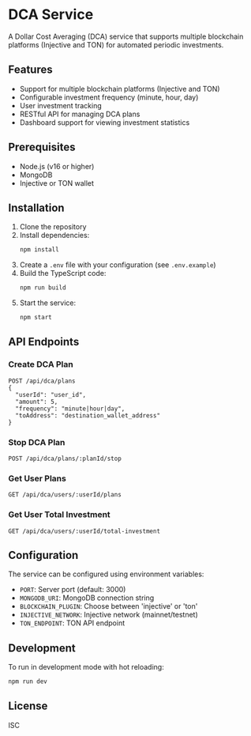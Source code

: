 # DCA Service

A Dollar Cost Averaging (DCA) service that supports multiple blockchain platforms (Injective and TON) for automated periodic investments.

## Features

- Support for multiple blockchain platforms (Injective and TON)
- Configurable investment frequency (minute, hour, day)
- User investment tracking
- RESTful API for managing DCA plans
- Dashboard support for viewing investment statistics

## Prerequisites

- Node.js (v16 or higher)
- MongoDB
- Injective or TON wallet

## Installation

1. Clone the repository
2. Install dependencies:
   ```bash
   npm install
   ```
3. Create a `.env` file with your configuration (see `.env.example`)
4. Build the TypeScript code:
   ```bash
   npm run build
   ```
5. Start the service:
   ```bash
   npm start
   ```

## API Endpoints

### Create DCA Plan
```
POST /api/dca/plans
{
  "userId": "user_id",
  "amount": 5,
  "frequency": "minute|hour|day",
  "toAddress": "destination_wallet_address"
}
```

### Stop DCA Plan
```
POST /api/dca/plans/:planId/stop
```

### Get User Plans
```
GET /api/dca/users/:userId/plans
```

### Get User Total Investment
```
GET /api/dca/users/:userId/total-investment
```

## Configuration

The service can be configured using environment variables:

- `PORT`: Server port (default: 3000)
- `MONGODB_URI`: MongoDB connection string
- `BLOCKCHAIN_PLUGIN`: Choose between 'injective' or 'ton'
- `INJECTIVE_NETWORK`: Injective network (mainnet/testnet)
- `TON_ENDPOINT`: TON API endpoint

## Development

To run in development mode with hot reloading:
```bash
npm run dev
```

## License

ISC